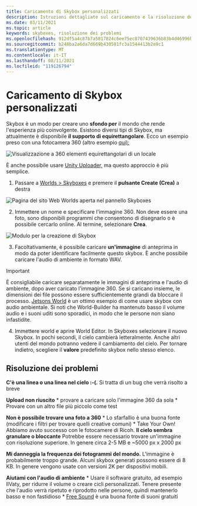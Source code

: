 ```yaml
---
title: Caricamento di Skybox personalizzati
description: Istruzioni dettagliate sul caricamento e la risoluzione dei problemi dei skybox personalizzati nelle esperienze altspaceVR.
ms.date: 03/11/2021
ms.topic: article
keywords: skyboxes, risoluzione dei problemi
ms.openlocfilehash: 912df5a4c87b7a5817824c6ee75ec8707439636b83b4d46996bbc4129ee6e9de
ms.sourcegitcommit: b248ba2a6da7d669b430581fc3a1544413b2e9c1
ms.translationtype: MT
ms.contentlocale: it-IT
ms.lasthandoff: 08/11/2021
ms.locfileid: "119126794"
---
```

# <a name="uploading-custom-skyboxes"></a>Caricamento di Skybox personalizzati

Skybox è un modo per creare uno **sfondo per** il mondo che rende l'esperienza più coinvolgente. Esistono diversi tipi di Skybox, ma attualmente è disponibile **il supporto di equirettangolare**. Ecco un esempio preso con una fotocamera 360 (altro esempio [qui):](http://moments.mankindforward.com/) 

![Visualizzazione a 360 elementi equirettangolari di un locale](images/custom-skyboxes-img-01.jpeg)

È anche possibile usare [Unity Uploader,](world-building-toolkit-getting-started.md) ma questo approccio è più semplice.

1. Passare a [Worlds > Skyboxes](https://account.altvr.com/skyboxes) e premere il **pulsante Create (Crea)** a destra

![Pagina del sito Web Worlds aperta nel pannello Skyboxes](images/custom-skyboxes-img-02.png)

2. Immettere un nome e specificare l'immagine 360. Non deve essere una foto, sono disponibili programmi che consentono di disegnarlo o è possibile cercarlo online. Al termine, selezionare **Crea**. 

![Modulo per la creazione di Skybox](images/custom-skyboxes-img-03.png)

3. Facoltativamente, è possibile caricare **un'immagine** di anteprima in modo da poter identificare facilmente questo skybox. È anche possibile caricare l'audio di ambiente in formato WAV. 

> [!IMPORTANT]
> È consigliabile caricare separatamente le immagini di anteprima e l'audio di ambiente, dopo aver caricato l'immagine 360. Se si caricano insieme, le dimensioni dei file possono essere sufficientemente grandi da bloccare il processo. [Jetsons World](https://account.altvr.com/worlds/1004174988393054363/spaces/1084431533181240311) è un ottimo esempio di come usare skybox con audio ambientale. Si noti che World-Builder ha mantenuto basso il volume audio e i suoni uditi sono sporadici, in modo che le persone non siano infastidite. 

4. Immettere world e aprire World Editor. In Skyboxes selezionare il nuovo Skybox. In pochi secondi, il cielo cambierà letteralmente. Anche altri utenti del mondo potranno vedere il cambiamento del cielo. Per tornare indietro, scegliere il **valore** predefinito skybox nello stesso elenco. 

## <a name="troubleshooting"></a>Risoluzione dei problemi

**C'è una linea o una linea nel cielo :-(.** Si tratta di un bug che verrà risolto a breve

**Upload non riuscito**
    * provare a caricare solo l'immagine 360 da sola
    * Provare con un altro file più piccolo come test

**Non è possibile trovare una foto a 360**
    * Lo sfarfallio è una buona fonte (modificare i filtri per trovare quelli creative comuni)
    * Take Your Own! Abbiamo avuto successo con le fotocamere di Ricoh. 
**Il cielo sembra granulare o bloccante** Potrebbe essere necessario trovare un'immagine con risoluzione superiore. In genere circa 2-5 MB e ~5000 px x 2000 px

**Mi danneggia la frequenza dei fotogrammi del mondo.**
L'immagine è probabilmente troppo grande. Alcuni skybox generati possono essere di 8 KB. In genere vengono usate con versioni 2K per dispositivi mobili.

**Aiutami con l'audio di ambiente**
    * Usare il software gratuito, ad esempio IlVaty, per ridurre il volume o creare cicli personalizzati. Tenere presente che l'audio verrà ripetuto e riprodotto nelle persone, quindi mantenerlo basso e non fastidioso
    * [Free Sound](https://freesound.org/) è una buona fonte di suoni gratuiti
